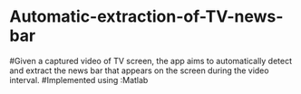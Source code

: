 # Automatic-extraction-of-TV-news-bar
#Given a captured video of TV screen, the app aims to automatically detect and extract the 
 news bar that appears on the screen during the video interval.
#Implemented using :Matlab
